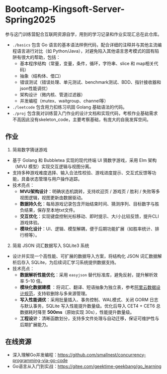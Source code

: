 # Bootcamp-Kingsoft-Server-Spring2025

参与这门训练营配合互联网资源自学，用到的学习记录和作业实现汇总在此仓库。

- `./basics` 包含 Go 语言的基本语法样例代码，配合详细的注释并与其他主流编程语言进行对比（如
  Python/Java），对避免陷入其他语言思考模式的固有陷阱有很大的帮助，包括：
    - 基本程序结构（常量，变量，条件，循环，字符串、slice 和 map相关代码）
    - 抽象（结构体、借口）
    - 错误测试（错误处理、单元测试、benchmark测试、BDD、指针接收器和json性能调优）
    - 架构设计（微内核、管道过滤器）
    - 并发编程（mutex、waitgroup、channel等）
- `./leetcode` 包含用力扣练习巩固 Golang 基础语法的代码。
- `./proj` 包含我对训练营入门作业的设计文档和实现代码，考核作业基础需求不高因此没有skeleton_code，主要考察基础，有庞大的自我发挥空间。

## 作业

1. 简易数字猜谜游戏

- 基于 Golang 和 Bubbletea 实现的现代终端 UI 猜数字游戏，采用 Elm 架构（MVU 模型）实现交互逻辑与视图分离。
- 支持多种游戏难度选择、输入合法性校验、游戏进度提示、交互式反馈等功能，具备状态管理与用户操作追踪。
- 技术亮点：
    - **MVU架构设计**：明确状态机跳转，支持欢迎页 / 游戏页 / 胜利 / 失败等多视图逻辑，视图更新由数据驱动。
    - **数据持久化**：每局游戏记录包含开始结束时间、猜测序列、目标数字与胜负结果，保存至本地txt文件。
    - **交互优化**：实现键盘控制光标移动、即时提示、大/小比较反馈，提升CLI游戏体验。
    - **模块化设计**：UI、逻辑、模型解耦，便于后期功能扩展（如胜率统计、排行榜等）。

2. 简易 JSON 词汇数据写入 SQLite3 系统

- 设计并实现一个高性能、可扩展的数据导入方案，将结构化 JSON 词汇数据解析后存入 SQLite，为后续词汇学习系统提供数据支持。
- 技术亮点：
    - **数据解析性能优化**：采用 `easyjson` 替代标准库，避免反射，提升解析效率 5–10 倍。
    - **模块化数据建模**
      ：将词汇、翻译、短语抽象为独立表，参考[阿里云数据设计规范](https://developer.aliyun.com/article/709387)，支持软删除与多来源管理。
    - **写入性能调优**：采用批量插入、事务控制、WAL模式、关闭 GORM 日志与默认事务，SQLite 写入性能提升数量级。优化后导入
      CET4 + CET6 总数据耗时降至 **500ms**（原始实现 30s），性能提升数量级。
    - **工程设计**：清晰函数划分，支持多文件处理与自动迁移，保证可维护性与后期扩展能力。

## 在线资源

- 深入理解Go并发编程：https://github.com/smallnest/concurrency-programming-via-go-code
- Go语言从入门到实战：https://gitee.com/geektime-geekbang/go_learning